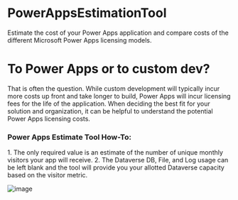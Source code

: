 # PowerAppsEstimationTool
Estimate the cost of your Power Apps application and compare costs of the different Microsoft Power Apps licensing models. 

<h1>To Power Apps or to custom dev?</h1>

That is often the question. 
While custom development will typically incur more costs up front and take longer to build, Power Apps will incur licensing fees for the life of the application. When deciding the best fit for your solution and organization, it can be helpful to understand the potential Power Apps licensing costs. 

<h3>Power Apps Estimate Tool How-To:</h3>
1. The only required value is an estimate of the number of unique monthly visitors your app will receive.  
2. The Dataverse DB, File, and Log usage can be left blank and the tool will provide you your allotted Dataverse capacity based on the visitor metric. 



![image](https://github.com/TracyGH/PowerAppsEstimationTool/assets/38665906/d4ecd715-53ab-4d41-84e9-fcd2974cabad)

